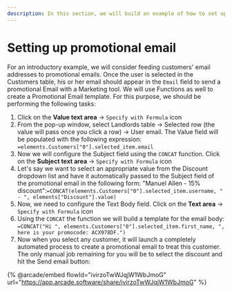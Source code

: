 ```yaml
---
description: In this section, we will build an example of how to set up promotional email
---
```


# Setting up promotional email

For an introductory example, we will consider feeding customers' email addresses to promotional emails. Once the user is selected in the Customers table, his or her email should appear in the `Email` field to send a promotional Email with a Marketing tool. We will use Functions as well to create a Promotional Email template. For this purpose, we should be performing the following tasks:

1. Click on the **Value text area** -> `Specify with Formula` icon
2. From the pop-up window, select Landlords table  -> Selected row (the value will pass once you click a row) -> User email. The Value field will be populated with the following expression: `=elements.Customers["0"].selected_item.email`
3. Now we will configure the Subject field using the `CONCAT` function. Click on the **Subject text area** -> `Specify with Formula` icon
4. Let's say we want to select an appropriate value from the Discount dropdown list and have it automatically passed to the Subject field of the promotional email in the following form: "Manuel Allen - 15% discount":`=CONCAT(elements.Customers["0"].selected_item.username, " - ", elements["Discount"].value)`
5. Now, we need to configure the Text Body field. Click on the **Text area** -> `Specify with Formula` icon
6. Using the `CONCAT` the function we will build a template for the email body: `=CONCAT("Hi ", elements.Customers["0"].selected_item.first_name, ", here is your promocode: ACX978DF.")`
7. Now when you select any customer, it will launch a completely automated process to create a promotional email to treat this customer. The only manual job remaining for you will be to select the discount and hit the Send email button:

{% @arcade/embed flowId="ivirzoTwWJqjW1WbJmoG" url="https://app.arcade.software/share/ivirzoTwWJqjW1WbJmoG" %}
